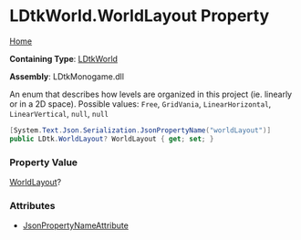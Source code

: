 # LDtkWorld\.WorldLayout Property

[Home](../../../README.md)

**Containing Type**: [LDtkWorld](../README.md)

**Assembly**: LDtkMonogame\.dll

  
 An enum that describes how levels are organized in this project \(ie\. linearly or in a 2D space\)\. Possible values: `Free`, `GridVania`, `LinearHorizontal`, `LinearVertical`, `null`, `null` 

```csharp
[System.Text.Json.Serialization.JsonPropertyName("worldLayout")]
public LDtk.WorldLayout? WorldLayout { get; set; }
```

### Property Value

[WorldLayout](../../WorldLayout/README.md)?

### Attributes

* [JsonPropertyNameAttribute](https://docs.microsoft.com/en-us/dotnet/api/system.text.json.serialization.jsonpropertynameattribute)

